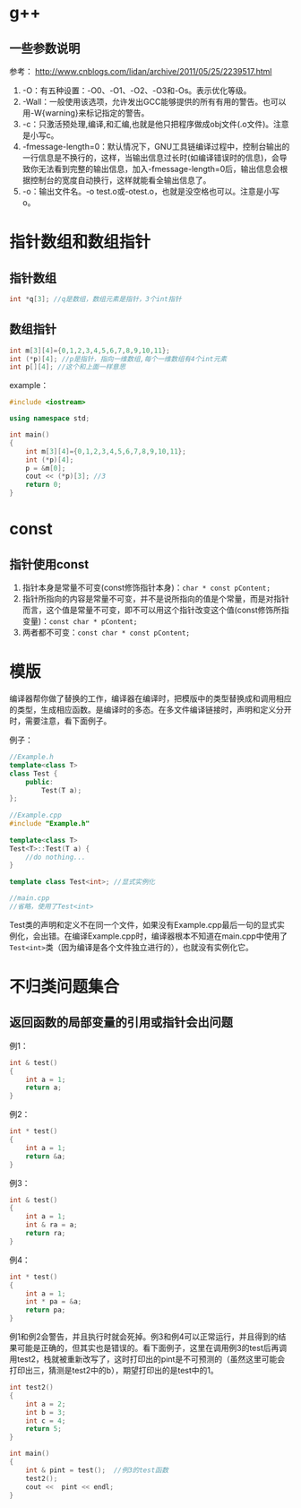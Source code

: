 # g++

## 一些参数说明

参考：
http://www.cnblogs.com/lidan/archive/2011/05/25/2239517.html

1. -O：有五种设置：-O0、-O1、-O2、-O3和-Os。表示优化等级。
2. -Wall：一般使用该选项，允许发出GCC能够提供的所有有用的警告。也可以用-W{warning}来标记指定的警告。
3. -c：只激活预处理,编译,和汇编,也就是他只把程序做成obj文件(.o文件)。注意是小写c。
4. -fmessage-length=0：默认情况下，GNU工具链编译过程中，控制台输出的一行信息是不换行的，这样，当输出信息过长时(如编译错误时的信息)，会导致你无法看到完整的输出信息，加入-fmessage-length=0后，输出信息会根据控制台的宽度自动换行，这样就能看全输出信息了。
5. -o：输出文件名。-o test.o或-otest.o，也就是没空格也可以。注意是小写o。

# 指针数组和数组指针

## 指针数组
```cpp
int *q[3]; //q是数组，数组元素是指针，3个int指针
```

## 数组指针
```cpp
int m[3][4]={0,1,2,3,4,5,6,7,8,9,10,11};
int (*p)[4]; //p是指针，指向一维数组,每个一维数组有4个int元素
int p[][4]; //这个和上面一样意思
```

example：
```cpp
#include <iostream>

using namespace std;

int main()
{
    int m[3][4]={0,1,2,3,4,5,6,7,8,9,10,11};
    int (*p)[4];
    p = &m[0];
    cout << (*p)[3]; //3
    return 0;
}
```

# const

## 指针使用const
1. 指针本身是常量不可变(const修饰指针本身)：`char * const pContent;`
2. 指针所指向的内容是常量不可变，并不是说所指向的值是个常量，而是对指针而言，这个值是常量不可变，即不可以用这个指针改变这个值(const修饰所指变量)：`const char * pContent;`
3. 两者都不可变：`const char * const pContent;`

# 模版
编译器帮你做了替换的工作，编译器在编译时，把模版中的类型替换成和调用相应的类型，生成相应函数。是编译时的多态。在多文件编译链接时，声明和定义分开时，需要注意，看下面例子。

例子：
```cpp
//Example.h  
template<class T>  
class Test {  
    public:  
        Test(T a);  
};  
  
//Example.cpp  
#include "Example.h"  
  
template<class T>  
Test<T>::Test(T a) {  
    //do nothing...  
}  
  
template class Test<int>; //显式实例化

//main.cpp
//省略，使用了Test<int>
```

Test类的声明和定义不在同一个文件，如果没有Example.cpp最后一句的显式实例化，会出错。在编译Example.cpp时，编译器根本不知道在main.cpp中使用了`Test<int>`类（因为编译是各个文件独立进行的），也就没有实例化它。

# 不归类问题集合

## 返回函数的局部变量的引用或指针会出问题

例1：
```cpp
int & test()
{
    int a = 1;
    return a;
}
```

例2：
```cpp
int * test()
{
    int a = 1;
    return &a;
}
```

例3：
```cpp
int & test()
{
    int a = 1;
    int & ra = a;
    return ra;
}
```

例4：
```cpp
int * test()
{
    int a = 1;
    int * pa = &a;
    return pa;
}
```

例1和例2会警告，并且执行时就会死掉。例3和例4可以正常运行，并且得到的结果可能是正确的，但其实也是错误的。看下面例子，这里在调用例3的test后再调用test2，栈就被重新改写了，这时打印出的pint是不可预测的（虽然这里可能会打印出三，猜测是test2中的b），期望打印出的是test中的1。

```cpp
int test2()
{
    int a = 2;
    int b = 3;
    int c = 4;
    return 5;
}

int main()
{
    int & pint = test();  //例3的test函数
    test2();
    cout <<  pint << endl;
}
```
